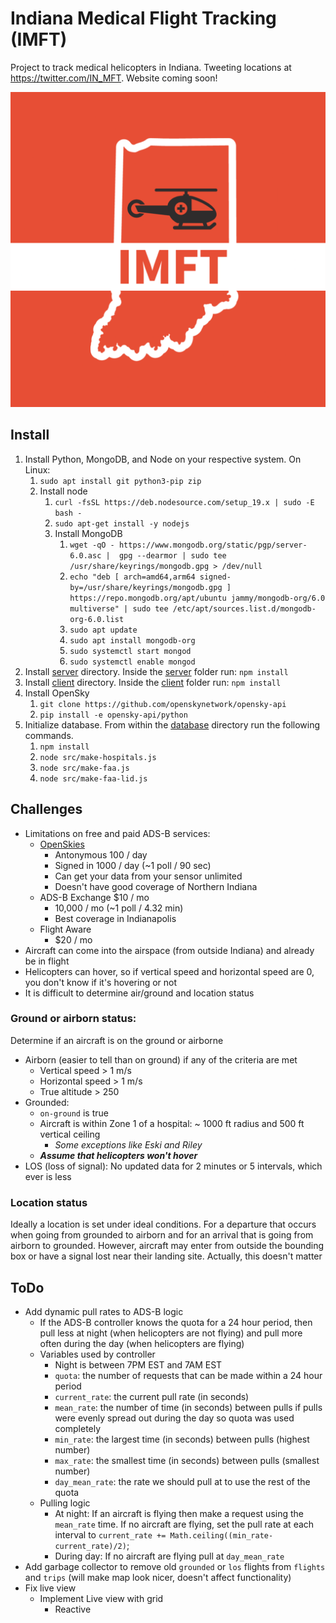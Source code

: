 # Indiana Medical Flight Tracking (IMFT)

Project to track medical helicopters in Indiana. Tweeting locations at <https://twitter.com/IN_MFT>. Website coming soon!

![IMFT Logo](logo.png)

## Install

1. Install Python, MongoDB, and Node on your respective system. On Linux:
    1. `sudo apt install git python3-pip zip`
    2. Install node
        1. `curl -fsSL https://deb.nodesource.com/setup_19.x | sudo -E bash - `
        2. `sudo apt-get install -y nodejs`
        3. Install MongoDB
            1. `wget -qO - https://www.mongodb.org/static/pgp/server-6.0.asc |  gpg --dearmor | sudo tee /usr/share/keyrings/mongodb.gpg > /dev/null`
            2. `echo "deb [ arch=amd64,arm64 signed-by=/usr/share/keyrings/mongodb.gpg ] https://repo.mongodb.org/apt/ubuntu jammy/mongodb-org/6.0 multiverse" | sudo tee /etc/apt/sources.list.d/mongodb-org-6.0.list`
            3. `sudo apt update`
            4. `sudo apt install mongodb-org`
            5. `sudo systemctl start mongod`
            6. `sudo systemctl enable mongod`
2. Install [server](/server) directory. Inside the [server](/server) folder run: `npm install`
3. Install [client](/client) directory. Inside the [client](/client) folder run: `npm install`
4. Install OpenSky
    1. `git clone https://github.com/openskynetwork/opensky-api`
    2. `pip install -e opensky-api/python`
5. Initialize database. From within the [database](/database) directory run the following commands.
    1. `npm install`
    2. `node src/make-hospitals.js`
    3. `node src/make-faa.js`
    4. `node src/make-faa-lid.js`


## Challenges

* Limitations on free and paid ADS-B services: 
    * [OpenSkies](https://openskynetwork.github.io/opensky-api/rest.html)
        * Antonymous 100 / day
        * Signed in 1000 / day (~1 poll / 90 sec)
        * Can get your data from your sensor unlimited
        * Doesn't have good coverage of Northern Indiana
    * ADS-B Exchange $10 / mo
        * 10,000 / mo (~1 poll / 4.32 min)
        * Best coverage in Indianapolis
    * Flight Aware 
        * $20 / mo
* Aircraft can come into the airspace (from outside Indiana) and already be in flight
* Helicopters can hover, so if vertical speed and horizontal speed are 0, you don't know if it's hovering or not
* It is difficult to determine air/ground and location status


### Ground or airborn status:

Determine if an aircraft is on the ground or airborne

* Airborn (easier to tell than on ground) if any of the criteria are met
    * Vertical speed > 1 m/s
    * Horizontal speed > 1 m/s
    * True altitude > 250
* Grounded:
    * `on-ground` is true
    * Aircraft is within Zone 1 of a hospital: ~ 1000 ft radius and 500 ft vertical ceiling
        * *Some exceptions like Eski and Riley*
    * ***Assume that helicopters won't hover***
* LOS (loss of signal): No updated data for 2 minutes or 5 intervals, which ever is less

### Location status

Ideally a location is set under ideal conditions. For a departure that occurs when going from grounded to airborn and for an arrival that is going from airborn to grounded. However, aircraft may enter from outside the bounding box or have a signal lost near their landing site. Actually, this doesn't matter


## ToDo

* Add dynamic pull rates to ADS-B logic
    * If the ADS-B controller knows the quota for a 24 hour period, then pull less at night (when helicopters are not flying) and pull more often during the day (when helicopters are flying)
    * Variables used by controller
        * Night is between 7PM EST and 7AM EST
        * `quota`: the number of requests that can be made within a 24 hour period
        * `current_rate`: the current pull rate (in seconds)
        * `mean_rate`: the number of time (in seconds) between pulls if pulls were evenly spread out during the day so quota was used completely
        * `min_rate`: the largest time (in seconds) between pulls (highest number)
        * `max_rate`: the smallest time (in seconds) between pulls (smallest number)
        * `day_mean_rate`: the rate we should pull at to use the rest of the quota
    * Pulling logic
        * At night: If an aircraft is flying then make a request using the `mean_rate` time. If no aircraft are flying, set the pull rate at each interval to `current_rate += Math.ceiling((min_rate-current_rate)/2)`;
        * During day: If no aircraft are flying pull at `day_mean_rate`
* Add garbage collector to remove old `grounded` or `los` flights from `flights` and `trips` (will make map look nicer, doesn't affect functionality)
* Fix live view
    * Implement Live view with grid
        * Reactive

